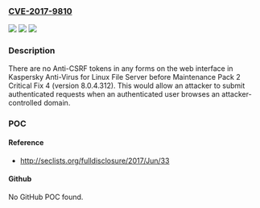 ### [CVE-2017-9810](https://cve.mitre.org/cgi-bin/cvename.cgi?name=CVE-2017-9810)
![](https://img.shields.io/static/v1?label=Product&message=n%2Fa&color=blue)
![](https://img.shields.io/static/v1?label=Version&message=n%2Fa&color=blue)
![](https://img.shields.io/static/v1?label=Vulnerability&message=n%2Fa&color=brighgreen)

### Description

There are no Anti-CSRF tokens in any forms on the web interface in Kaspersky Anti-Virus for Linux File Server before Maintenance Pack 2 Critical Fix 4 (version 8.0.4.312). This would allow an attacker to submit authenticated requests when an authenticated user browses an attacker-controlled domain.

### POC

#### Reference
- http://seclists.org/fulldisclosure/2017/Jun/33

#### Github
No GitHub POC found.

